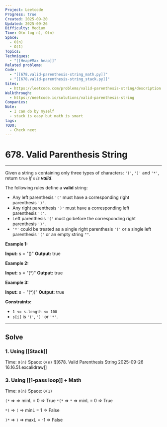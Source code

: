 ```yaml
---
Project: Leetcode
Progress: true
Created: 2025-09-20
Updated: 2025-09-26
Difficulty: Medium
Time: O(n log n), O(n)
Space:
  - O(n)
  - O(1)
Topics:
Techniques:
  - "[[Heap#Max heap]]"
Related problems:
Code:
  - "[[678.valid-parenthesis-string_math.py]]"
  - "[[678.valid-parenthesis-string_stack.py]]"
Sites:
  - https://leetcode.com/problems/valid-parenthesis-string/description
Walkthrough:
  - https://neetcode.io/solutions/valid-parenthesis-string
Companies:
Note:
  - I can do by myself
  - stack is easy but math is smart
tags:
TODO:
  - Check neet
---
```

# 678. Valid Parenthesis String
---
Given a string `s` containing only three types of characters: `'('`, `')'` and `'*'`, return `true` _if_ `s` _is **valid**_.

The following rules define a **valid** string:

- Any left parenthesis `'('` must have a corresponding right parenthesis `')'`.
- Any right parenthesis `')'` must have a corresponding left parenthesis `'('`.
- Left parenthesis `'('` must go before the corresponding right parenthesis `')'`.
- `'*'` could be treated as a single right parenthesis `')'` or a single left parenthesis `'('` or an empty string `""`.

**Example 1:**

**Input:** s = "()"
**Output:** true

**Example 2:**

**Input:** s = "(*)"
**Output:** true

**Example 3:**

**Input:** s = "(*))"
**Output:** true

**Constraints:**

- `1 <= s.length <= 100`
- `s[i]` is `'('`, `')'` or `'*'`.

----

## Solve

### 1. Using [[Stack]]
Time: `O(n)`
Space: `O(n)`
![[678. Valid Parenthesis String 2025-09-26 16.16.51.excalidraw]]

### 3. Using [[1-pass loop]] + Math
Time: `O(n)`
Space: `O(1)`

`(*`  =>    => minL = 0 => True
`*(*` => `*` => minL = 0 => True

`*(`  => `(` => minL = 1 => False

`)*`  => `)` => maxL = -1 => False
